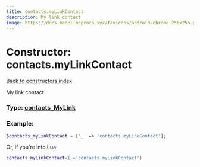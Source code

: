 ```yaml
---
title: contacts.myLinkContact
description: My link contact
image: https://docs.madelineproto.xyz/favicons/android-chrome-256x256.png
---
```

# Constructor: contacts.myLinkContact  
[Back to constructors index](index.md)



My link contact




### Type: [contacts\_MyLink](../types/contacts_MyLink.md)


### Example:

```php
$contacts_myLinkContact = ['_' => 'contacts.myLinkContact'];
```  


Or, if you're into Lua:

```lua
contacts_myLinkContact={_='contacts.myLinkContact'}

```


